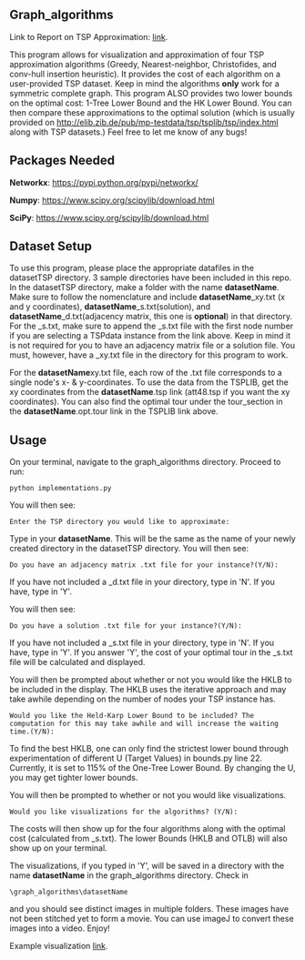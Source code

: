 ## Graph_algorithms
Link to Report on TSP Approximation: [link](https://www.overleaf.com/read/kxcbxmmbpnkx).

This program allows for visualization and approximation of four TSP approximation algorithms (Greedy, Nearest-neighbor, Christofides, and conv-hull insertion heuristic). It provides the cost of each algorithm on a user-provided TSP dataset. Keep in mind the algorithms **only** work for a symmetric complete graph. This program ALSO provides two lower bounds on the optimal cost: 1-Tree Lower Bound and the HK Lower Bound. You can then compare these approximations to the optimal solution (which is usually provided on http://elib.zib.de/pub/mp-testdata/tsp/tsplib/tsp/index.html along with TSP datasets.) Feel free to let me know of any bugs!

Packages Needed 
------------
**Networkx**: https://pypi.python.org/pypi/networkx/

**Numpy**: https://www.scipy.org/scipylib/download.html

**SciPy**: https://www.scipy.org/scipylib/download.html

Dataset Setup
------------
To use this program, please place the appropriate datafiles in the datasetTSP directory. 3 sample directories have been included in this repo. In the datasetTSP directory, make a folder with the name **datasetName**. Make sure to follow the nomenclature and include **datasetName**_xy.txt (x and y coordinates), **datasetName**_s.txt(solution), and **datasetName**_d.txt(adjacency matrix, this one is **optional**) in that directory. For the _s.txt, make sure to append the _s.txt file with the first node number if you are selecting a TSPdata instance from the link above. Keep in mind it is not required for you to have an adjacency matrix file or a solution file. You must, however, have a _xy.txt file in the directory for this program to work.

For the **datasetName**xy.txt file, each row of the .txt file corresponds to a single node's x- & y-coordinates. To use the data from the TSPLIB, get the xy coordinates from the **datasetName**.tsp link (att48.tsp if you want the xy coordinates). You can also find the optimal tour under the tour_section in the **datasetName**.opt.tour link in the TSPLIB link above. 

Usage
-----
On your terminal, navigate to the graph_algorithms directory. 
Proceed to run:
```
python implementations.py
```
You will then see:
```
Enter the TSP directory you would like to approximate:
```
Type in your **datasetName**. This will be the same as the name of your newly created directory in the datasetTSP directory.
You will then see:
```
Do you have an adjacency matrix .txt file for your instance?(Y/N):
```
If you have not included a _d.txt file in your directory, type in 'N'. If you have, type in 'Y'.

You will then see:

```
Do you have a solution .txt file for your instance?(Y/N): 
```
If you have not included a _s.txt file in your directory, type in 'N'. If you have, type in 'Y'. If you answer 'Y', the cost of your optimal tour in the _s.txt file will be calculated and displayed.

You will then be prompted about whether or not you would like the HKLB to be included in the display. The HKLB uses the iterative approach and may take awhile depending on the number of nodes your TSP instance has. 
```
Would you like the Held-Karp Lower Bound to be included? The computation for this may take awhile and will increase the waiting time.(Y/N): 
```
To find the best HKLB, one can only find the strictest lower bound through experimentation of different U (Target Values) in bounds.py line 22. Currently, it is set to 115% of the One-Tree Lower Bound. By changing the U, you may get tighter lower bounds. 

You will then be prompted to whether or not you would like visualizations.
```
Would you like visualizations for the algorithms? (Y/N): 
```
The costs will then show up for the four algorithms along with the optimal cost (calculated from _s.txt). The lower Bounds (HKLB and OTLB) will also show up on your terminal.

The visualizations, if you typed in 'Y', will be saved in a directory with the name **datasetName** in the graph_algorithms directory. Check in 
```
\graph_algorithms\datasetName
```
and you should see distinct images in multiple folders. These images have not been stitched yet to form a movie. You can use imageJ to convert these images into a video. Enjoy! 

Example visualization [link](https://chriski777.github.io/graph_website/).
